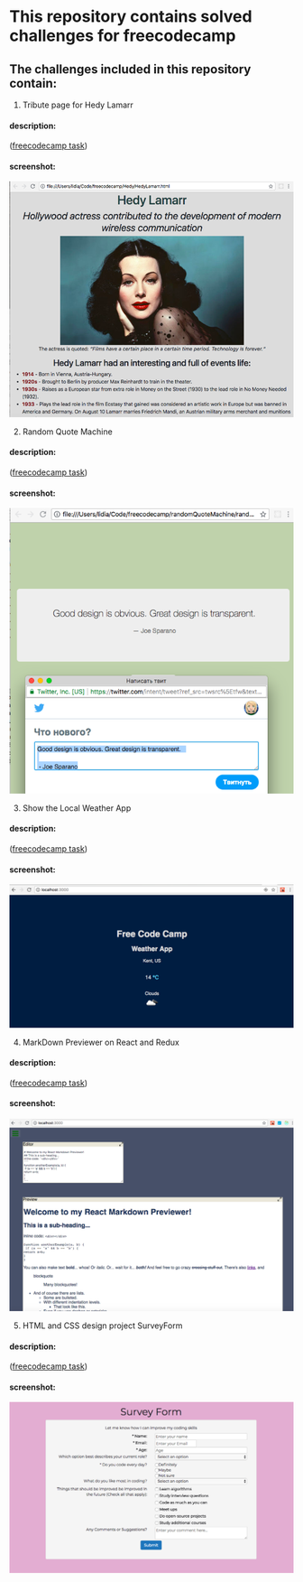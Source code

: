 # This repository contains solved challenges for freecodecamp

## The challenges included in this repository contain:

1. Tribute page for Hedy Lamarr

#### description:

([freecodecamp task]( https://learn.freecodecamp.org/responsive-web-design/responsive-web-design-projects/build-a-tribute-page))

#### screenshot:

![Hedy Lamarr screenshot](https://github.com/lidia-saf/freecodecamp/blob/master/Hedy/Screenshot.png)

2. Random Quote Machine

#### description:

([freecodecamp task](https://www.freecodecamp.org/challenges/build-a-random-quote-machine))

#### screenshot:

![RandomQuoteMachine screenshot](https://github.com/lidia-saf/freecodecamp/blob/master/randomQuoteMachine/Screenshot2.png)

3. Show the Local Weather App

#### description:

([freecodecamp task](https://www.freecodecamp.org/challenges/show-the-local-weather))

#### screenshot:

![Current Geolocaiton Weather App](https://github.com/lidia-saf/freecodecamp/blob/master/my-app/WeatherAppInReactScreenshot.png)

4. MarkDown Previewer on React and Redux

#### description:

([freecodecamp task](https://learn.freecodecamp.org/front-end-libraries/front-end-libraries-projects/build-a-markdown-previewer))

#### screenshot:

![Markdown Previewer screenshot](https://github.com/lidia-saf/freecodecamp/blob/master/markdwonPage/my-app/screenshot1.png)

5. HTML and CSS design project SurveyForm

#### description:

([freecodecamp task](https://learn.freecodecamp.org/responsive-web-design/responsive-web-design-projects/build-a-survey-form))

#### screenshot:

![Survey Form with Bootstrap](https://github.com/lidia-saf/freecodecamp/blob/master/FrontEndProjects/surveyFormScreenshot.png)
